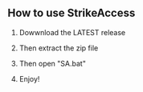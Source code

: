 ## How to use StrikeAccess

1. Dowwnload the LATEST release

2. Then extract the zip file

3. Then open "SA.bat"

4. Enjoy!

